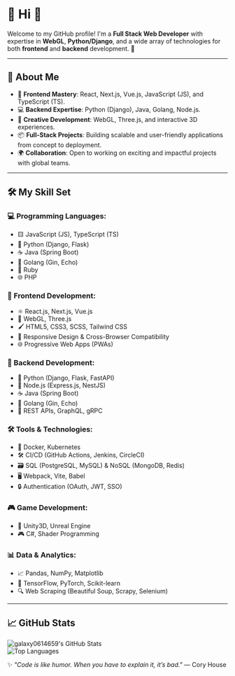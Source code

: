 # 👋 Hi 🎉

Welcome to my GitHub profile! I'm a **Full Stack Web Developer** with expertise in **WebGL**, **Python/Django**, and a wide array of technologies for both **frontend** and **backend** development. 🚀

---

## 🚀 About Me

- 🌟 **Frontend Mastery**: React, Next.js, Vue.js, JavaScript (JS), and TypeScript (TS).
- 💻 **Backend Expertise**: Python (Django), Java, Golang, Node.js.
- 🎨 **Creative Development**: WebGL, Three.js, and interactive 3D experiences.
- 📦 **Full-Stack Projects**: Building scalable and user-friendly applications from concept to deployment.
- 🌍 **Collaboration**: Open to working on exciting and impactful projects with global teams.

---

## 🛠️ My Skill Set

### **💻 Programming Languages:**
- 🟨 JavaScript (JS), TypeScript (TS)
- 🐍 Python (Django, Flask)
- ☕ Java (Spring Boot)
- 🐹 Golang (Gin, Echo)
- 💎 Ruby
- 🌐 PHP

### **🌟 Frontend Development:**
- ⚛️ React.js, Next.js, Vue.js
- 🎨 WebGL, Three.js
- 🖌️ HTML5, CSS3, SCSS, Tailwind CSS
- 📱 Responsive Design & Cross-Browser Compatibility
- 🌐 Progressive Web Apps (PWAs)

### **🔧 Backend Development:**
- 🐍 Python (Django, Flask, FastAPI)
- 🌟 Node.js (Express.js, NestJS)
- ☕ Java (Spring Boot)
- 🐹 Golang (Gin, Echo)
- 📡 REST APIs, GraphQL, gRPC

### **🛠️ Tools & Technologies:**
- 🐳 Docker, Kubernetes
- 🛠️ CI/CD (GitHub Actions, Jenkins, CircleCI)
- 🗃️ SQL (PostgreSQL, MySQL) & NoSQL (MongoDB, Redis)
- 🖥️ Webpack, Vite, Babel
- 🔒 Authentication (OAuth, JWT, SSO)

### **🎮 Game Development:**
- 🎲 Unity3D, Unreal Engine
- 🎮 C#, Shader Programming

### **📊 Data & Analytics:**
- 📈 Pandas, NumPy, Matplotlib
- 🧠 TensorFlow, PyTorch, Scikit-learn
- 🔍 Web Scraping (Beautiful Soup, Scrapy, Selenium)

---

## 📈 GitHub Stats

![galaxy0614659's GitHub Stats](https://github-readme-stats.vercel.app/api?username=galaxy0614659&show_icons=true&theme=radical)  
![Top Languages](https://github-readme-stats.vercel.app/api/top-langs/?username=galaxy0614659&layout=compact&theme=radical)


✨ _"Code is like humor. When you have to explain it, it’s bad."_ — Cory House
